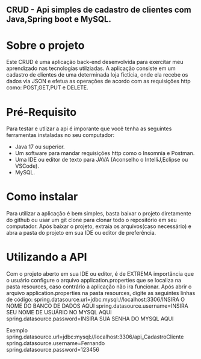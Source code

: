 ## CRUD - Api simples de cadastro de clientes com Java,Spring boot e MySQL.

# Sobre o projeto
Este CRUD é uma aplicação back-end desenvolvida para exercitar meu aprendizado nas tecnologias utilziadas. A aplicação consiste em um
cadastro de clientes de uma determinada loja fictícia, onde ela recebe os dados via JSON e efetua as operações de acordo com as requisições
http como: POST,GET,PUT e DELETE.

# Pré-Requisito
Para testar e utlizar a api é imporante que você tenha as seguintes ferramentas instaladas no seu computador:
* Java 17 ou superior.
* Um software para mandar requisições http como o Insomnia e Postman.
* Uma IDE ou editor de texto para JAVA (Aconselho o IntelliJ,Eclipse ou VSCode).
* MySQL.

# Como instalar
Para utilizar a aplicação é bem simples, basta baixar o projeto diretamente do github ou usar um git clone para clonar todo o repositório em seu computador. Após baixar o projeto,
extraia os arquivos(caso necessário) e abra a pasta do projeto em sua IDE ou editor de preferência.

# Utilizando a API
Com o projeto aberto em sua IDE ou editor, é de EXTREMA importância que o usuário configure o arquivo application.properties que se localiza na pasta resources, caso contrário a aplicação
não ira funcionar.
Após abrir o arquivo application.properties na pasta resources, digite as seguintes linhas de código:
spring.datasource.url=jdbc:mysql://localhost:3306/INSIRA O NOME DO BANCO DE DADOS AQUI
spring.datasource.username=INSIRA SEU NOME DE USUÁRIO NO MYSQL AQUI
spring.datasource.password=INSIRA SUA SENHA DO MYSQL AQUI

Exemplo
spring.datasource.url=jdbc:mysql://localhost:3306/api_CadastroCliente
spring.datasource.username=Fernando
spring.datasource.password=123456
